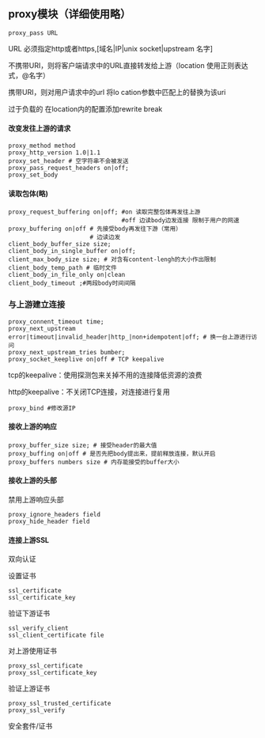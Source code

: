 ## proxy模块（详细使用略）

```
proxy_pass URL
```

URL 必须指定http或者https,[域名|IP|unix socket|upstream 名字]

不携带URI，则将客户端请求中的URL直接转发给上游（location 使用正则表达式，@名字）

携带URI，则对用户请求中的url 将lo cation参数中匹配上的替换为该uri

过于负载的 在location内的配置添加rewrite break

#### 改变发往上游的请求

```nginx
proxy_method method 
proxy_http_version 1.0|1.1
proxy_set_header # 空字符串不会被发送
proxy_pass_request_headers on|off;
proxy_set_body
```

#### 读取包体(略)

```nginx
proxy_request_buffering on|off; #on 读取完整包体再发往上游 
                                #off 边读body边发连接 限制于用户的网速
proxy_buffering on|off # 先接受body再发往下游（常用）
                       # 边读边发
client_body_buffer_size size;
client_body_in_single_buffer on|off;
client_max_body_size size; # 对含有content-lengh的大小作出限制
client_body_temp_path # 临时文件
client_body_in_file_only on|clean
client_body_timeout ;#两段body时间间隔
```

### 与上游建立连接

```
proxy_connent_timeout time;
proxy_next_upstream error|timeout|invalid_header|http_|non+idempotent|off; # 换一台上游进行访问
proxy_next_upstream_tries bumber;
proxy_socket_keeplive on|off # TCP keepalive
```

tcp的keepalive：使用探测包来关掉不用的连接降低资源的浪费

http的keepalive：不关闭TCP连接，对连接进行复用

```
proxy_bind #修改源IP
```



#### 接收上游的响应

```
proxy_buffer_size size; # 接受header的最大值
proxy_buffing on|off # 是否先把body提出来，提前释放连接，默认开启
proxy_buffers numbers size # 内存能接受的buffer大小
```

#### 接收上游的头部

禁用上游响应头部

```
proxy_ignore_headers field
proxy_hide_header field
```

#### 连接上游SSL

双向认证

设置证书

```
ssl_certificate
ssl_certificate_key
```

验证下游证书

```
ssl_verify_client
ssl_client_certificate file
```

对上游使用证书

```
proxy_ssl_certificate
proxy_ssl_certificate_key
```

验证上游证书

```
proxy_ssl_trusted_certificate
proxy_ssl_verify 
```

安全套件/证书